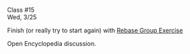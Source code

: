 <div class="lecture2">

<div class="column_date">
<p markdown="block">

Class #15 <br>
Wed, 3/25

</p>
</div>
<div class="column_materials">
<p markdown="block">

Finish (or really try to start again) with
[Rebase Group Exercise](activities/git_rebase.html)

Open Encyclopedia discussion.  


</p>
</div>

<div class="column_assign">
<p markdown="block">



</p>
</div>

</div>
